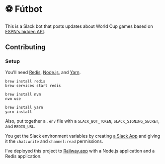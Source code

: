 # ⚽️ Fútbot

This is a Slack bot that posts updates about World Cup games based on [ESPN's hidden API](https://gist.github.com/akeaswaran/b48b02f1c94f873c6655e7129910fc3b).

## Contributing

### Setup

You'll need [Redis](https://redis.io/), [Node.js](https://nodejs.org/en/), and [Yarn](https://yarnpkg.com/).

```
brew install redis
brew services start redis

brew install nvm
nvm use

brew install yarn
yarn install
```

Also, put together a `.env` file with a `SLACK_BOT_TOKEN`, `SLACK_SIGNING_SECRET`, and `REDIS_URL`.

You get the Slack environment variables by creating [a Slack App](https://api.slack.com/apps) and giving it the `chat:write` and `channel:read` permissions.

I've deployed this project to [Railway.app](https://railway.app/) with a Node.js application and a Redis application.
